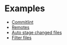 # Examples

- [Commitlint](./commitlint.md)
- [Remotes](./remotes.md)
- [Auto stage changed files](./stage_fixed.md)
- [Filter files](./filters.md)
